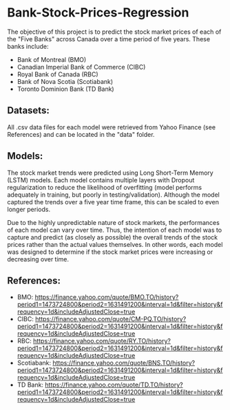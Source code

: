 # Bank-Stock-Prices-Regression

The objective of this project is to predict the stock market prices of each of the "Five Banks" across Canada over a time period of five years. These banks include:

- Bank of Montreal (BMO)
- Canadian Imperial Bank of Commerce (CIBC)
- Royal Bank of Canada (RBC)
- Bank of Nova Scotia (Scotiabank)
- Toronto Dominion Bank (TD Bank)

## Datasets:

All .csv data files for each model were retrieved from Yahoo Finance (see References) and can be located in the "data" folder.

## Models:

The stock market trends were predicted using Long Short-Term Memory (LSTM) models. Each model contains multiple layers with Dropout regularization to reduce the likelihood of overfitting (model performs adequately in training, but poorly in testing/validation). Although the model captured the trends over a five year time frame, this can be scaled to even longer periods.

Due to the highly unpredictable nature of stock markets, the performances of each model can vary over time. Thus, the intention of each model was to capture and predict (as closely as possible) the overall trends of the stock prices rather than the actual values themselves. In other words, each model was designed to determine if the stock market prices were increasing or decreasing over time.

## References:

- BMO: https://finance.yahoo.com/quote/BMO.TO/history?period1=1473724800&period2=1631491200&interval=1d&filter=history&frequency=1d&includeAdjustedClose=true
- CIBC: https://finance.yahoo.com/quote/CM-PQ.TO/history?period1=1473724800&period2=1631491200&interval=1d&filter=history&frequency=1d&includeAdjustedClose=true
- RBC: https://finance.yahoo.com/quote/RY.TO/history?period1=1473724800&period2=1631491200&interval=1d&filter=history&frequency=1d&includeAdjustedClose=true
- Scotiabank: https://finance.yahoo.com/quote/BNS.TO/history?period1=1473724800&period2=1631491200&interval=1d&filter=history&frequency=1d&includeAdjustedClose=true
- TD Bank: https://finance.yahoo.com/quote/TD.TO/history?period1=1473724800&period2=1631491200&interval=1d&filter=history&frequency=1d&includeAdjustedClose=true

